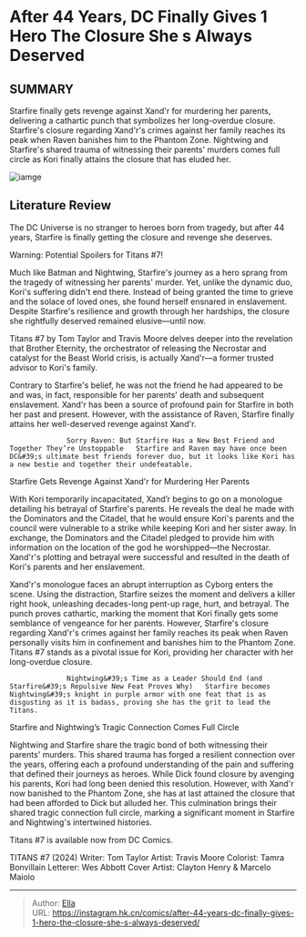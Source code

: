 # After 44 Years, DC Finally Gives 1 Hero The Closure She s Always Deserved


## SUMMARY 



  Starfire finally gets revenge against Xand&#39;r for murdering her parents, delivering a cathartic punch that symbolizes her long-overdue closure.   Starfire&#39;s closure regarding Xand&#39;r&#39;s crimes against her family reaches its peak when Raven banishes him to the Phantom Zone.   Nightwing and Starfire&#39;s shared trauma of witnessing their parents&#39; murders comes full circle as Kori finally attains the closure that has eluded her.  

![iamge](https://static1.srcdn.com/wordpress/wp-content/uploads/2023/03/starfire-cover-dc-comics.jpg)

## Literature Review

The DC Universe is no stranger to heroes born from tragedy, but after 44 years, Starfire is finally getting the closure and revenge she deserves.




Warning: Potential Spoilers for Titans #7!




Much like Batman and Nightwing, Starfire&#39;s journey as a hero sprang from the tragedy of witnessing her parents&#39; murder. Yet, unlike the dynamic duo, Kori&#39;s suffering didn&#39;t end there. Instead of being granted the time to grieve and the solace of loved ones, she found herself ensnared in enslavement. Despite Starfire&#39;s resilience and growth through her hardships, the closure she rightfully deserved remained elusive—until now.

Titans #7 by Tom Taylor and Travis Moore delves deeper into the revelation that Brother Eternity, the orchestrator of releasing the Necrostar and catalyst for the Beast World crisis, is actually Xand&#39;r—a former trusted advisor to Kori&#39;s family.

          

Contrary to Starfire&#39;s belief, he was not the friend he had appeared to be and was, in fact, responsible for her parents&#39; death and subsequent enslavement. Xand&#39;r has been a source of profound pain for Starfire in both her past and present. However, with the assistance of Raven, Starfire finally attains her well-deserved revenge against Xand&#39;r.




                  Sorry Raven: But Starfire Has a New Best Friend and Together They’re Unstoppable   Starfire and Raven may have once been DC&#39;s ultimate best friends forever duo, but it looks like Kori has a new bestie and together their undefeatable.   


 Starfire Gets Revenge Against Xand&#39;r for Murdering Her Parents 
          

With Kori temporarily incapacitated, Xand’r begins to go on a monologue detailing his betrayal of Starfire&#39;s parents. He reveals the deal he made with the Dominators and the Citadel, that he would ensure Kori&#39;s parents and the council were vulnerable to a strike while keeping Kori and her sister away. In exchange, the Dominators and the Citadel pledged to provide him with information on the location of the god he worshipped—the Necrostar. Xand&#39;r&#39;s plotting and betrayal were successful and resulted in the death of Kori&#39;s parents and her enslavement.




Xand&#39;r&#39;s monologue faces an abrupt interruption as Cyborg enters the scene. Using the distraction, Starfire seizes the moment and delivers a killer right hook, unleashing decades-long pent-up rage, hurt, and betrayal. The punch proves cathartic, marking the moment that Kori finally gets some semblance of vengeance for her parents. However, Starfire&#39;s closure regarding Xand&#39;r&#39;s crimes against her family reaches its peak when Raven personally visits him in confinement and banishes him to the Phantom Zone. Titans #7 stands as a pivotal issue for Kori, providing her character with her long-overdue closure.

                  Nightwing&#39;s Time as a Leader Should End (and Starfire&#39;s Repulsive New Feat Proves Why)   Starfire becomes Nightwing&#39;s knight in purple armor with one feat that is as disgusting as it is badass, proving she has the grit to lead the Titans.    



 Starfire and Nightwing’s Tragic Connection Comes Full Circle 
          




Nightwing and Starfire share the tragic bond of both witnessing their parents&#39; murders. This shared trauma has forged a resilient connection over the years, offering each a profound understanding of the pain and suffering that defined their journeys as heroes. While Dick found closure by avenging his parents, Kori had long been denied this resolution. However, with Xand&#39;r now banished to the Phantom Zone, she has at last attained the closure that had been afforded to Dick but alluded her. This culmination brings their shared tragic connection full circle, marking a significant moment in Starfire and Nightwing&#39;s intertwined histories.

Titans #7 is available now from DC Comics.

 TITANS #7 (2024)                  Writer: Tom Taylor   Artist: Travis Moore   Colorist: Tamra Bonvillain   Letterer: Wes Abbott   Cover Artist: Clayton Henry &amp; Marcelo Maiolo      




---

> Author: [Ella](https://instagram.hk.cn/)  
> URL: https://instagram.hk.cn/comics/after-44-years-dc-finally-gives-1-hero-the-closure-she-s-always-deserved/  

